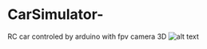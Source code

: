 # CarSimulator-
RC car controled by arduino with fpv camera 3D 
![alt text](https://raw.githubusercontent.com/thegostisdead/CarSimulator/picture/20180605_132418.jpg)

